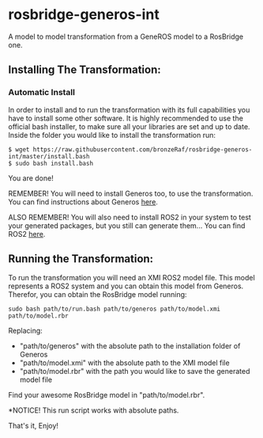 # rosbridge-generos-int

A model to model transformation from a GeneROS model to a RosBridge one.

## Installing The Transformation:

### Automatic Install
In order to install and to run the transformation with its full capabilities you have to install some other software. It is highly recommended to use the official bash installer, to make sure all your libraries are set and up to date. Inside the folder you would like to install the transformation run:

```
$ wget https://raw.githubusercontent.com/bronzeRaf/rosbridge-generos-int/master/install.bash
$ sudo bash install.bash
```

You are done!

REMEMBER! You will need to install Generos too, to use the transformation. You can find instructions about Generos [here](https://github.com/bronzeRaf/generos/).

ALSO REMEMBER! You will also need to install ROS2 in your system to test your generated packages, but you still can generate them...
You can find ROS2 [here](https://index.ros.org/doc/ros2/Installation/Crystal/Linux-Install-Binary/ "Install ROS2").



## Running the Transformation:
To run the transformation you will need an XMI ROS2 model file. This model represents a ROS2 system and you can obtain this model from Generos. Therefor, you can obtain the RosBridge model running:

```
sudo bash path/to/run.bash path/to/generos path/to/model.xmi path/to/model.rbr
```

Replacing:
- "path/to/generos" with the absolute path to the installation folder of Generos
- "path/to/model.xmi" with the absolute path to the XMI model file
- "path/to/model.rbr" with the path you would like to save the generated model file

Find your awesome RosBridge model in "path/to/model.rbr".

*NOTICE! This run script works with absolute paths. 

That's it, Enjoy!
